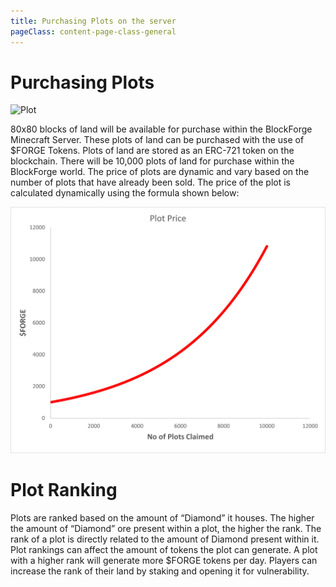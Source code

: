 ```yaml
---
title: Purchasing Plots on the server
pageClass: content-page-class-general
---
```

# Purchasing Plots

![Plot](/pot_1.jpg)



80x80 blocks of land will be available for purchase within the BlockForge Minecraft Server. These plots of land can be purchased with the use of $FORGE Tokens. Plots of land are stored as an ERC-721 token on the blockchain. There will be 10,000 plots of land for purchase within the BlockForge world. The price of plots are dynamic and vary based on the number of plots that have already been sold. The price of the plot is calculated dynamically using the formula shown below:



![Plot Prices](./Plot_Graph.png)



# Plot Ranking
Plots are ranked based on the amount of “Diamond” it houses.  The higher the amount of “Diamond” ore present within a plot, the higher the rank. The rank of a plot is directly related to the amount of Diamond present within it.
Plot rankings can affect the amount of tokens the plot can generate. A plot with a higher rank will generate more $FORGE tokens per day. Players can increase the rank of their land by staking and opening it for vulnerability.
